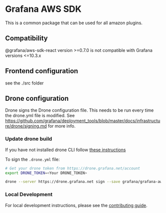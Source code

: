 # Grafana AWS SDK

This is a common package that can be used for all amazon plugins.

## Compatibility

@grafana/aws-sdk-react version >=0.7.0 is not compatible with Grafana versions <=10.3.x

## Frontend configuration

see the ./src folder

## Drone configuration

Drone signs the Drone configuration file. This needs to be run every time the drone.yml file is modified. See https://github.com/grafana/deployment_tools/blob/master/docs/infrastructure/drone/signing.md for more info.

### Update drone build

If you have not installed drone CLI follow [these instructions](https://docs.drone.io/cli/install/)

To sign the `.drone.yml` file:

```bash
# Get your drone token from https://drone.grafana.net/account
export DRONE_TOKEN=<Your DRONE_TOKEN>

drone --server https://drone.grafana.net sign --save grafana/grafana-aws-sdk-react
```

### Local Development

For local development instructions, please see the [contributing guide](https://github.com/grafana/grafana-aws-sdk-react/blob/main/CONTRIBUTING.md).
